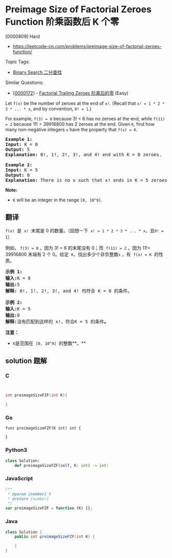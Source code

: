 # Preimage Size of Factorial Zeroes Function 阶乘函数后 K 个零

[0000809] Hard

- https://leetcode-cn.com/problems/preimage-size-of-factorial-zeroes-function/

Topic Tags:

- [Binary Search 二分查找](https://leetcode-cn.com/tag/binary-search/)

Similar Questions:

- [[0000172](https://leetcode-cn.com/problems/factorial-trailing-zeroes/)] - [Factorial Trailing Zeroes 阶乘后的零](./0000172.factorial-trailing-zeroes.md) (Easy)

Let `f(x)` be the number of zeroes at the end of `x!`. (Recall that `x! = 1 * 2 * 3 * ... * x`, and by convention, `0! = 1`.)

For example, `f(3) = 0` because 3! = 6 has no zeroes at the end, while `f(11) = 2` because 11! = 39916800 has 2 zeroes at the end. Given `K`, find how many non-negative integers `x` have the property that `f(x) = K`.

<pre><strong>Example 1:</strong>
<strong>Input:</strong> K = 0
<strong>Output:</strong> 5
<strong>Explanation:</strong> 0!, 1!, 2!, 3!, and 4! end with K = 0 zeroes.

<strong>Example 2:</strong>
<strong>Input:</strong> K = 5
<strong>Output:</strong> 0
<strong>Explanation:</strong> There is no x such that x! ends in K = 5 zeroes.
</pre>

**Note:**

- `K` will be an integer in the range `[0, 10^9]`.

## 翻译

`f(x)`  是  `x!`  末尾是 0 的数量。（回想一下  `x! = 1 * 2 * 3 * ... * x`，且`0! = 1`）

例如， `f(3) = 0` ，因为 3! = 6 的末尾没有 0；而  `f(11) = 2` ，因为 11!= 39916800 末端有 2 个 0。给定  `K`，找出多少个非负整数`x` ，有  `f(x) = K`  的性质。

<pre><strong>示例 1:
输入:</strong>K = 0<strong>
输出:</strong>5<strong>
解释:</strong>&nbsp;0!, 1!, 2!, 3!, and 4!&nbsp;均符合 K = 0 的条件。<strong>

示例 2:
输入:</strong>K = 5<strong>
输出:</strong>0<strong>
解释:</strong>没有匹配到这样的 x!，符合K = 5 的条件<strong>。</strong>
</pre>

**注意：**

- `K`是范围在  `[0, 10^9]`  的整数**。**

## solution 题解

### C

```c


int preimageSizeFZF(int K){

}


```

### Go

```golang
func preimageSizeFZF(K int) int {

}
```

### Python3

```python
class Solution:
    def preimageSizeFZF(self, K: int) -> int:

```

### JavaScript

```javascript
/**
 * @param {number} K
 * @return {number}
 */
var preimageSizeFZF = function (K) {};
```

### Java

```java
class Solution {
    public int preimageSizeFZF(int K) {

    }
}
```
